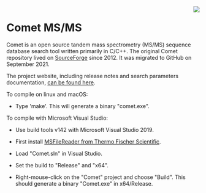 <img src="https://uwpr.github.io/Comet/images/cometlogo_1_small.png" align="right">

# Comet MS/MS

Comet is an open source tandem mass spectrometry (MS/MS) sequence database search tool written primarily in C/C++. The original Comet repository lived on [SourceForge](https://sourceforge.net/projects/comet-ms/) since 2012. It was migrated to GitHub on September 2021.

The project website, including release notes and search parameters documentation, [can be found here](https://uwpr.github.io/Comet/).

To compile on linux and macOS:

- Type 'make'.  This will generate a binary "comet.exe".

To compile with Microsoft Visual Studio:

- Use build tools v142 with Microsoft Visual Studio 2019.

- First install [MSFileReader from Thermo Fischer Scientific](https://uwpr.github.io/Comet/notes/20220228_rawfile.html).

- Load "Comet.sln" in Visual Studio.

- Set the build to "Release" and "x64".

- Right-mouse-click on the "Comet" project and choose "Build". This should generate a binary "Comet.exe" in x64/Release.
